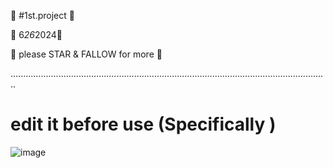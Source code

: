 🎂 #1st.project 🎂

🪻 6*26*2024🪻

💜 please STAR & FALLOW for more 💜

..............................................................................................................................

# edit it before use (Specifically )


![image](https://github.com/OMORI-HZ/-simple_inline_login_panel.html/assets/173613387/561ad9e5-6220-409b-ba79-537f8d43607c)
